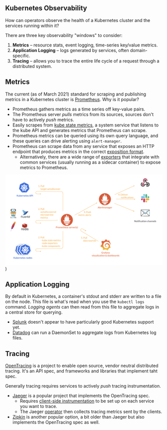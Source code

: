 Kubernetes Observability
------------------------

How can operators observe the health of a Kubernetes cluster and the services running within it? 

There are three key observability "windows" to consider:

1. __Metrics__ – resource stats, event logging, time-series key/value metrics.
2. __Application Logging__ – logs generated by services, often domain-specific.
3. __Tracing__ – allows you to trace the entire life cycle of a request through a distributed system.

Metrics
-------

The current (as of March 2021) standard for scraping and publishing metrics in a Kubernetes cluster is [Prometheus](https://prometheus.io/). Why is it popular?

* Prometheus gathers metrics as a time series off key-value pairs.
* The Prometheus server _pulls_ metrics from its sources, sources don't have to actively _push_ metrics.
* Easily scrapes from [kube state metrics](https://github.com/kubernetes/kube-state-metrics), a system service that listens to the kube API and generates metrics that Prometheus can scrape.
* Prometheus metrics can be queried using its own query language, and these queries can drive alerting using `alert-manager`.
* Prometheus can scrape data from any service that exposes an HTTP endpoint that produces metrics in the correct [exposition format](https://prometheus.io/docs/instrumenting/exposition_formats/).
  * Alternatively, there are a wide range of [exporters](https://prometheus.io/docs/instrumenting/exporters/) that integrate with common services (usually running as a sidecar container) to expose metrics to Prometheus.

![Prometheus Architecture](https://raw.githubusercontent.com/qsymmachus/notes/master/images/prometheus.png))

Application Logging
-------------------

By default in Kubernetes, a container's stdout and stderr are written to a file on the node. This file is what's read when you use the `kubectl logs` command. _Logging agents_ can then read from this file to aggregate logs in a central store for querying.

* [Splunk](https://www.splunk.com/en_us/blog/it/an-insider-s-guide-to-splunk-on-containers-and-kubernetes.html) doesn't appear to have particularly good Kubernetes support yet.
* [Datadog](https://docs.datadoghq.com/agent/kubernetes/log/?tab=daemonset#log-collection) can run a DaemonSet to aggregate logs from Kubernetes log files.

Tracing
-------

[OpenTracing](https://opentracing.io/) is a project to enable open source, vendor neutral distributed tracing. It's an API spec, and frameworks and libraries that implement taht spec.

Generally tracing requires services to actively _push_ tracing instrumentation.

* [Jaeger](https://www.jaegertracing.io/docs/1.22/getting-started/) is a popular project that implements the OpenTracing spec.
    * Requires [client-side instrumentation](https://www.jaegertracing.io/docs/1.22/getting-started/) to be set up on each service you want to trace.
    * The Jaeger [operator](https://github.com/jaegertracing/jaeger-operator) then collects tracing metrics sent by the clients.
* [Zipkin](https://zipkin.io/) is another popular option, a bit older than Jaeger but also implements the OpenTracing spec as well.
